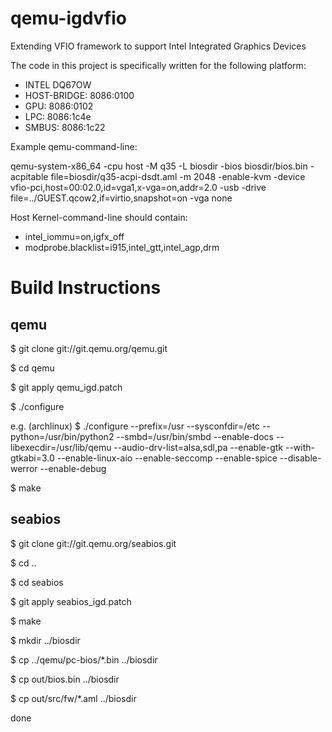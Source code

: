 qemu-igdvfio
============

Extending VFIO framework to support Intel Integrated Graphics Devices

The code in this project is specifically written for the following platform:
* INTEL DQ67OW
*   HOST-BRIDGE: 8086:0100
*   GPU: 8086:0102
*   LPC: 8086:1c4e
*   SMBUS: 8086:1c22


Example qemu-command-line:

qemu-system-x86_64 -cpu host -M q35 -L biosdir -bios biosdir/bios.bin -acpitable file=biosdir/q35-acpi-dsdt.aml -m 2048 -enable-kvm -device vfio-pci,host=00:02.0,id=vga1,x-vga=on,addr=2.0 -usb -drive file=../GUEST.qcow2,if=virtio,snapshot=on -vga none

Host Kernel-command-line should contain:
* intel_iommu=on,igfx_off
* modprobe.blacklist=i915,intel_gtt,intel_agp,drm
    
Build Instructions
==================

qemu
----

$ git clone git://git.qemu.org/qemu.git

$ cd qemu

$ git apply qemu_igd.patch

$ ./configure <add custom options here>

e.g. (archlinux)
$ ./configure --prefix=/usr --sysconfdir=/etc --python=/usr/bin/python2 --smbd=/usr/bin/smbd --enable-docs --libexecdir=/usr/lib/qemu --audio-drv-list=alsa,sdl,pa --enable-gtk --with-gtkabi=3.0 --enable-linux-aio --enable-seccomp --enable-spice --disable-werror --enable-debug
              
$ make

seabios
-------

$ git clone git://git.qemu.org/seabios.git

$ cd ..

$ cd seabios

$ git apply seabios_igd.patch

$ make

$ mkdir ../biosdir

$ cp ../qemu/pc-bios/*.bin ../biosdir

$ cp out/bios.bin ../biosdir

$ cp out/src/fw/*.aml ../biosdir

done

